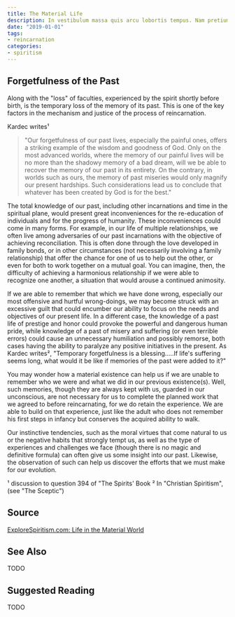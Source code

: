```yaml
---
title: The Material Life
description: In vestibulum massa quis arcu lobortis tempus. Nam pretium arcu in odio vulputate luctus.
date: "2019-01-01"
tags:
- reincarnation
categories:
- spiritism
---
```


## Forgetfulness of the Past

Along with the "loss" of faculties, experienced by the spirit shortly before birth, is the temporary loss of the memory of its past.   This is one of the key factors in the mechanism and justice of the process of reincarnation.

Kardec writes¹
>"Our forgetfulness of our past lives, especially the painful ones, offers a striking example of the wisdom and goodness of God.  Only on the most advanced worlds, where the memory of our painful lives will be no more than the shadowy memory of a bad dream, will we be able to recover the memory of our past in its entirety.  On the contrary, in worlds such as ours, the memory of past miseries would only magnify our present hardships.  Such considerations lead us to conclude that whatever has been created by God is for the best."

The total knowledge of our past, including other incarnations and time in the spiritual plane, would present great inconveniences for the re-education of individuals and for the progress of humanity.  These inconveniences could come in many forms.  For example, in our life of multiple relationships, we often live among adversaries of our past incarnations with the objective of achieving reconciliation.  This is often done through the love developed in family bonds, or in other circumstances (not necessarily involving a family relationship) that offer the chance for one of us to help out the other, or even for both to work together on a mutual goal.  You can imagine, then, the difficulty of achieving a harmonious relationship if we were able to recognize one another, a situation that would arouse a continued animosity.

If we are able to remember that which we have done wrong, especially our most offensive and hurtful wrong-doings, we may become struck with an excessive guilt that could encumber our ability to focus on the needs and objectives of our present life.  In a different case, the knowledge of a past life of prestige and honor could provoke the powerful and dangerous human pride, while knowledge of a past of misery and suffering (or even terrible errors) could cause an unnecessary humiliation and possibly remorse, both cases having the ability to paralyze any positive initiatives in the present.   As Kardec writes², "Temporary forgetfulness is a blessing.....If life's suffering seems long, what would it be like if memories of the past were added to it?" 

You may wonder how a material existence can help us if we are unable to remember who we were and what we did in our previous existence(s).  Well, such memories, though they are always kept with us, guarded in our unconscious, are not necessary for us to complete the planned work that we agreed to before reincarnating, for we do retain the experience.  We are able to build on that experience, just like the adult who does not remember his first steps in infancy but conserves the acquired ability to walk.  

Our instinctive tendencies, such as the moral virtues that come natural to us or the negative habits that strongly tempt us, as well as the type of experiences and challenges we face (though there is no magic and definitive formula) can often give us some insight into our past.  Likewise, the observation of such can help us discover the efforts that we must make for our evolution. 

¹ discussion to question 394 of "The Spirits' Book
² In "Christian Spiritism", (see "The Sceptic")    

## Source
[ExploreSpiritism.com: Life in the Material World](http://file://www.explorespiritism.com/Philosophy_Reincarnation_Evolution_Material%20Life_Forgetfulness.htm)

## See Also
TODO


## Suggested Reading
TODO


